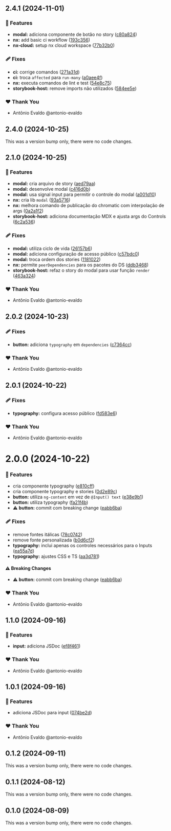 ## 2.4.1 (2024-11-01)


### 🚀 Features

- **modal:** adiciona componente de botão no story ([c80a824](https://github.com/antonio-evaldo/4018-nx-monorepo-storybook-4-projeto/commit/c80a824))
- **nx:** add basic ci workflow ([193c356](https://github.com/antonio-evaldo/4018-nx-monorepo-storybook-4-projeto/commit/193c356))
- **nx-cloud:** setup nx cloud workspace ([77b32b0](https://github.com/antonio-evaldo/4018-nx-monorepo-storybook-4-projeto/commit/77b32b0))

### 🩹 Fixes

- **ci:** corrige comandos ([271a31d](https://github.com/antonio-evaldo/4018-nx-monorepo-storybook-4-projeto/commit/271a31d))
- **ci:** troca `affected` para `run-many` ([a0aee4f](https://github.com/antonio-evaldo/4018-nx-monorepo-storybook-4-projeto/commit/a0aee4f))
- **nx:** executa comandos de lint e test ([54e8c75](https://github.com/antonio-evaldo/4018-nx-monorepo-storybook-4-projeto/commit/54e8c75))
- **storybook-host:** remove imports não utilizados ([584ee5e](https://github.com/antonio-evaldo/4018-nx-monorepo-storybook-4-projeto/commit/584ee5e))

### ❤️  Thank You

- Antônio Evaldo @antonio-evaldo

## 2.4.0 (2024-10-25)

This was a version bump only, there were no code changes.

## 2.1.0 (2024-10-25)


### 🚀 Features

- **modal:** cria arquivo de story ([aed79aa](https://github.com/antonio-evaldo/4017-nx-monorepo-storybook-3/commit/aed79aa))
- **modal:** desenvolve modal ([c416d0b](https://github.com/antonio-evaldo/4017-nx-monorepo-storybook-3/commit/c416d0b))
- **modal:** usa signal input para permitir o controle do modal ([a001d10](https://github.com/antonio-evaldo/4017-nx-monorepo-storybook-3/commit/a001d10))
- **nx:** cria lib `modal` ([93a5716](https://github.com/antonio-evaldo/4017-nx-monorepo-storybook-3/commit/93a5716))
- **nx:** melhora comando de publicação do chromatic com interpolação de args ([0a2a1f2](https://github.com/antonio-evaldo/4017-nx-monorepo-storybook-3/commit/0a2a1f2))
- **storybook-host:** adiciona documentação MDX e ajusta args do Controls ([6c2a536](https://github.com/antonio-evaldo/4017-nx-monorepo-storybook-3/commit/6c2a536))

### 🩹 Fixes

- **modal:** utiliza ciclo de vida ([26157b6](https://github.com/antonio-evaldo/4017-nx-monorepo-storybook-3/commit/26157b6))
- **modal:** adiciona configuração de acesso público ([c57bdc0](https://github.com/antonio-evaldo/4017-nx-monorepo-storybook-3/commit/c57bdc0))
- **modal:** troca ordem dos stories ([1181022](https://github.com/antonio-evaldo/4017-nx-monorepo-storybook-3/commit/1181022))
- **nx:** permite `peerDependencies` para os pacotes do DS ([ddb3468](https://github.com/antonio-evaldo/4017-nx-monorepo-storybook-3/commit/ddb3468))
- **storybook-host:** refaz o story do modal para usar função `render` ([463a324](https://github.com/antonio-evaldo/4017-nx-monorepo-storybook-3/commit/463a324))

### ❤️  Thank You

- Antônio Evaldo @antonio-evaldo

## 2.0.2 (2024-10-23)


### 🩹 Fixes

- **button:** adiciona `typography` em `dependencies` ([c7364cc](https://github.com/antonio-evaldo/4017-nx-monorepo-storybook-3/commit/c7364cc))

### ❤️  Thank You

- Antônio Evaldo @antonio-evaldo

## 2.0.1 (2024-10-22)


### 🩹 Fixes

- **typography:** configura acesso público ([fd583e6](https://github.com/antonio-evaldo/4017-nx-monorepo-storybook-3/commit/fd583e6))

### ❤️  Thank You

- Antônio Evaldo @antonio-evaldo

# 2.0.0 (2024-10-22)


### 🚀 Features

- cria componente typography ([e810cff](https://github.com/antonio-evaldo/4017-nx-monorepo-storybook-3/commit/e810cff))
- cria componente typography e stories ([0d2e89c](https://github.com/antonio-evaldo/4017-nx-monorepo-storybook-3/commit/0d2e89c))
- **button:** utiliza `ng-content` em vez de `@Input() text` ([e38e9b1](https://github.com/antonio-evaldo/4017-nx-monorepo-storybook-3/commit/e38e9b1))
- **button:** utiliza typography ([fa21f4b](https://github.com/antonio-evaldo/4017-nx-monorepo-storybook-3/commit/fa21f4b))
- ⚠️  **button:** commit com breaking change ([eabb6ba](https://github.com/antonio-evaldo/4017-nx-monorepo-storybook-3/commit/eabb6ba))

### 🩹 Fixes

- remove fontes itálicas ([78c0742](https://github.com/antonio-evaldo/4017-nx-monorepo-storybook-3/commit/78c0742))
- remove fonte personalizada ([b0d6cf2](https://github.com/antonio-evaldo/4017-nx-monorepo-storybook-3/commit/b0d6cf2))
- **typography:** inclui apenas os controles necessários para o Inputs ([ea55a7d](https://github.com/antonio-evaldo/4017-nx-monorepo-storybook-3/commit/ea55a7d))
- **typography:** ajustes CSS e TS ([aa3d781](https://github.com/antonio-evaldo/4017-nx-monorepo-storybook-3/commit/aa3d781))

#### ⚠️  Breaking Changes

- ⚠️  **button:** commit com breaking change ([eabb6ba](https://github.com/antonio-evaldo/4017-nx-monorepo-storybook-3/commit/eabb6ba))

### ❤️  Thank You

- Antônio Evaldo @antonio-evaldo

## 1.1.0 (2024-09-16)


### 🚀 Features

- **input:** adiciona JSDoc ([ef8f461](https://github.com/antonio-evaldo/4016-nx-monorepo-storybook-2/commit/ef8f461))

### ❤️  Thank You

- Antônio Evaldo @antonio-evaldo

## 1.0.1 (2024-09-16)


### 🚀 Features

- adiciona JSDoc para input ([074be2d](https://github.com/antonio-evaldo/4016-nx-monorepo-storybook-2/commit/074be2d))

### ❤️  Thank You

- Antônio Evaldo @antonio-evaldo

## 0.1.2 (2024-09-11)

This was a version bump only, there were no code changes.

## 0.1.1 (2024-08-12)

This was a version bump only, there were no code changes.

## 0.1.0 (2024-08-09)

This was a version bump only, there were no code changes.
